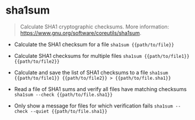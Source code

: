 # sha1sum
> Calculate SHA1 cryptographic checksums.
> More information: <https://www.gnu.org/software/coreutils/sha1sum>.

- Calculate the SHA1 checksum for a file
`sha1sum {{path/to/file}}`

- Calculate SHA1 checksums for multiple files
`sha1sum {{path/to/file1}} {{path/to/file2}}`

- Calculate and save the list of SHA1 checksums to a file
`sha1sum {{path/to/file1}} {{path/to/file2}} > {{path/to/file.sha1}}`

- Read a file of SHA1 sums and verify all files have matching checksums
`sha1sum --check {{path/to/file.sha1}}`

- Only show a message for files for which verification fails
`sha1sum --check --quiet {{path/to/file.sha1}}`
